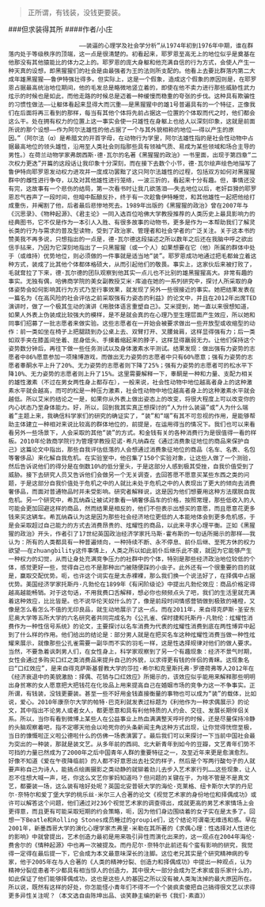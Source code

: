 > 正所谓，有钱装，没钱更要装。

###但求装得其所
####作者/小庄

						——装逼的心理学及社会学分析“从1974年初到1976年中期，谁在群落内处于等级秩序的顶端，这一点是很清楚的。初看起来，耶罗恩至高无上的地位似乎是奠基在他那没有其他猿能比的体力之上的。耶罗恩的庞大身躯和他充满自信的行为方式，会使人产生一种天真的设想，即黑猩猩们的社会是由最强者为王的法则所支配的。他看上去要比群落内第二大成年雄黑猩猩——鲁伊特强壮得多。但实际上，这是一个假象，造成这个假象的原因则是，在耶罗恩占据最高统治地位期间，他的毛发总是略微地竖立着的，即使在他不卖力进行那些威胁性武力炫示的时候也是如此，而他走路的时候总是迈着一种缓慢而稳重的夸张的步伐。这种具有欺骗性的习惯性做法——让躯体看起来显得大而沉重——是黑猩猩中的雄1号普遍具有的一个特征，正像我们在后面将再三看到的那样，每当有其他个体将先前占据这一位置的个体取而代之时，他们都会这么干。处在拥有权力的位置上这一事实会使一只雄性在身躯上也给人以深刻印象，这就是前面所说的那个设想——作为阿尔法雄性的他占据了一个与其外貌相称的地位——得以产生的原因。”（阿尔法（α）是希腊文的开首字母，在动物行为学里，阿尔法雄性指的是社会性动物中占据最高地位的领头雄性，沿用至人类社会则指那些具有领袖气质、易成为某些领域和场合主导的男性。）在荷兰动物学家弗朗西斯·德·瓦尔的名著《黑猩猩的政治》一书里面，出现于第四章“二次权力更迭”开篇的这段话让我印象十分深刻，而在接下去数个小节，德·瓦尔绘声绘色地描写了鲁伊特向耶罗恩发动权力进攻并一度成功罢黜了这只阿尔法雄性的过程，包括双方如何对黑猩猩群中的雌性进行争夺，以及对其他雄性进行笼络，一波三折的，看起来十分有趣。但，事情还没有完，这故事有一个悲伤的结局，第一次看书时让我几欲落泪——失去地位以后，老奸巨猾的耶罗恩忍气吞声了一段时间，但暗中酝酿反扑，终于有一次趁鲁伊特睡觉，和其他雄性一起把他给打成重伤，并阉割了他，后者最后悲惨地死去。1989年出版的《黑猩猩的政治》曾在2007年与《沉思录》、《物种起源》、《君主论》一同入选百位哈佛大学教授推荐的人类历史上最具影响力的经典图书，它不仅是作为一本引人入胜、有很多故事的动物书，更多是作为一本帮助我们了解灵长类的行为与需求的普及型读物，受到了政治家、管理者和社会学者的广泛关注。关于这本书的赞美我不再多说，只想指出的一点是，德·瓦尔德这段描述之所以数年之后还在我脑中呼之欲出信手拈来，乃因为它深刻地指出了一只黑猩猩（或一个人）如果想要在它（他）所属的群体中处于（或维持）优势地位，则必须做的一件事就是适当地“装”。耶罗恩成功地通过把毛都耸立着这种方式，装成了比其他个体都体格硕大，从而引起他们的敬畏。事实上，这家伙后来被打败了，毛就耷拉了下来，德·瓦尔德的团队观察到他其实一点儿也不比别的雄黑猩猩高大。非常有趣的事实。无独有偶，哈佛商学院的美女副教授艾米·库迪在她的一系列研究中，探讨人所采取的身体姿势会如何影响其行为方式乃至行事效果，就发现了另外一些很接近的事实。她把结果发表在一篇名为《在高风险的社会评估之前采取强有力姿态的利益》的论文中，并且在2012年出席TED演讲时，做了一个极其生动的演讲《用肢体语言重塑自己》。艾米提到，她一直以来很想知道，如果人外表上伪装成比较强大的模样，是不是就会真的在心理乃至生理层面产生效应，所以她和同事们招募了一批志愿者来做实验。这些志愿者在一开始会被要求做出一些开放型或收缩型的动作：前一类如坐在椅子上把腿跷到办公桌上去、双臂打开、叉腰耸肩，这样显得强有力；后一类如双手夹在膝盖间坐着、屈身低头、手摸着缩起来的脖子，这样显得羸弱无力。让他们保持这个姿势数分钟后，再往下做一些任务测试以及身体激素水平测试。结果发现：做出强有力姿势的志愿者中86%愿意参加一项赌博游戏，而做出无力姿势的志愿者中只有60%愿意；强有力姿势的志愿者睾酮水平上升了20%、无力姿势的志愿者则下降了25%；强有力姿势的志愿者可的松水平下降10%、无力姿势的志愿者则上升了15%。这里需要解释一下，睾酮是一种和力量、支配力相关的雄性激素（不过在男女两性身上都存在），一般来说，社会性动物中地位越高者身上的这种激素水平就会越高，而可的松是一种压力激素，社会性动物中地位越高者身上的这种激素水平就会越低。所以艾米的结论之一是，如果你从外表上做出姿态上的改变，将很大程度上可以改变你的内心状态乃至身体能力。好，所以，回到我其实真正想探讨的“人为什么装逼”或“人为什么端着”主题上来，我确信科学家们的研究的确证实了，“装”和“端”有其不可忽视的作用，是能够帮助主体建立一种相对来说比较高的群体地位的，前提是，在运用得当的情况下。我们也可以来看看另外一些场景下，人会采取的其他“装”的方式。和金钱有关的各种消费行为是很值得一看的样板。2010年伦敦商学院行为管理学教授尼诺·希凡纳森在《通过消费象征地位的商品来保护自己》这篇论文中指出，那些自我评估低落的人会想通过消费象征地位的商品（名车、名表、名包等奢侈品）来化解自我危机。在实验室中，他召集了150个实验对象，让这些人做了一个测验，然后告诉说他们的得分是在倒数10%的低分里头，于是这部分人感到极其受挫，自我价值受到了威胁。接下去研究人员又告诉他们会做另一个无关调查，去回答愿不愿意买某些东西之类的问题，于是这部分自我价值处于危机之中的人就比未处于危机之中的人表现出了更大的倾向去消费奢侈品，而面对普通物品时并未受影响。研究者解释说，这是因为他们想要用这种方法摆脱自我危机。另一个研究中，希瓦纳森让被试对象看一辆奢侈品车的价格，按照常理，那些低收入的人可能会更加回避这样的商品，然而结果是相反的，他们不但表示出想买的意愿，而且愿意花更多钱来买这辆车。希瓦纳森认为这是因为那些社会经济地位更低的人本能地体会到更多危机感，于是会采取超过自己能力的方式去消费昂贵的、炫耀性的商品，以此来寻求心理平衡。正如《黑猩猩的政治》开头，作者引了17世纪英国政治经济学家托马斯·霍布斯的一句话所揭示的那样——我认为：所有的人类都具有一种普遍倾向，一种持续不断、永不停息、前仆后继、至死方休的权力欲望——在zhuangbility这件事情上，人类之所以如此前仆后继乐此不疲，就因为它能够产生一种权力的幻觉，从而让身处充满竞争压力的社群中的个体，特别是那些经济政治地位较低的个体，感觉更好一些，觉得自己也不是那种出门被随便踩的小虫子。此外还有一个很重要的目的就是，赢取交配优势。呃，也许这个词实在是太赤裸裸，那么我们换一个说法好了，在择偶中占据优势。美国经济学家托斯丹·凡勃伦在1899年《有闲阶级论》中提出凡勃伦效应：商品价格定得越高越能畅销。对于这句话，不用我费口舌解释，想必你也频频点头了吧，我们的生活里就充满着这种效应，比比皆是。也不说华伦天奴什么的了，像是前段时间情感营销做到极致的褚橙，又像是怎么看怎么不值的无印良品，就生动地展示了这一点。而在2011年，来自得克萨斯·圣安东尼奥大学等五所大学的六名研究者共同完成名为《公孔雀、保时捷和托斯丹·凡勃伦：炫耀性消费作为一种性信号系统》的论文，主要探讨以名车消费为代表的炫耀性消费到底在两性博弈中起到了什么样的作用。他们给出的结论是：部分男人就是在把买名车这种炫耀性消费当做一种性炫耀来展示，就像那些公孔雀需要一副华而不实的羽毛一样，这是性选择规律对他们的做人要求。当然，不要急着讽刺男人们，在女性身上，科学家观察到了另一个有趣现象：经济不景气时期，女性会通过多购买口红之类消费品来提升自己的外貌，以求得更有钱的伴侣的青睐。这现象名曰“口红效应”，是来自得克萨斯基督教大学的莎拉·希尔和克里斯托弗·罗德荷弗等人2012年在《经济衰退中的美貌激励：择偶、花销与口红效应》所揭示的，该效应似乎能用来解释那些明明出身贫寒的女人愿意把大把钱花在化妆品上用来提高自己在婚姻市场的竞争力这一不争事实。正所谓，有钱装，没钱更要装。甚至一些不好用金钱直接衡量的事物也可以成为“装”的载体，比如说，爱心。2010年康奈尔大学的帕特·巴克利就发表过标题为《利他作为一种求偶展示》的论文，其中指出不论男人或者女人，都更愿意和具有利他特质的人约会、交往、发展长期伴侣关系。所以，当你有看到微博上某些人在公益事业上热血满满整天呼吁的时候，还是尽量保持冷静的头脑观察着吧，指不定哪天他会以呛死你的头条新闻主角这种方式出现，让你觉得恍惚至极，当日的慷慨啦正义啦公德啦什么的仿佛一场表演罢了。最后我们可以来探讨一下当前中国社会最为突出的一种装，那就是装文艺。从多年前的西祠、北大新青年到如今的豆瓣，文艺青年们势不可挡的力量已然成为了2000年之后中国青年人群的重要特征之一，及至近年来更是愈演愈烈。好像不知道《爱在午夜降临前》的人都不好意思出去社交的样子，然后是个写两行酸句子的人就要声称自己为诗人，能搞点绘画摄影之类动静的就铆着劲儿去步入艺术家行列……这些现象，让人忍不住想大喊一声，呸，你这么文艺你爹妈知道吗？但问题的关键在于，为啥不管是不是真文艺，都要装一场，这么装有啥好处呢？英国北安普顿大学的海伦·克莱格、纽卡斯尔大学的丹尼尔·奈特尔和爱丁堡大学的桃乐丝·米尔三人合著的论文《视觉艺术家的身份地位和择偶成功》或许可以解答这个问题，他们通过对236个视觉艺术家的调查得出，成就更高的男艺术家情场上会更得意，而且更有可能采取短期的约会策略，呃，因为他们身边围绕着的女子实在是太多了。回想一下Beatle和Rolling Stones成员睡过的groupie们，这个结论可谓毫无维违和感。早在2001年，新墨西哥大学的演化心理学家杰弗里·米勒在其所著的《求偶心理：性选择对人性进化的影响》中就曾提出，艺术创造力最初是用来吸引异性而演化出来的，这一观点在2004年海伦·费舍尔的《情种起源》中也再一次被提及。而丹尼尔·奈特尔此前还有个蛮有影响的研究，我觉得一定得在最后提一下，它会成为本文最意味深长的注脚。这位老兄其实是个研究精神病的专家，他于2005年在与人合著的《人类的精神分裂、创造力和择偶成功》中提出一种观点，认为精神分裂症患者不少都具有相当惊人的创造力，其中很大一部分会成为艺术家或音乐家什么的，如此保证了他们能够择偶成功，这也是这些人的基因之所以没有被人类淘汰掉的最大原因所在。所以说，既然有这样的好处，你怎能怪小青年们不得不一个个装疯卖傻把自己搞得很文艺以求得更多异性关注呢？（本文选自由陈坤出品、谈笑静主编的新书《我们·素直》）			  		